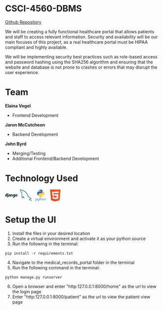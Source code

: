 # CSCI-4560-DBMS
[Github Repository](https://github.com/juztjohn/CSCI-4560-DBMS)

We will be creating a fully functional healthcare portal that allows patients and staff to access relevant information. Security and availability will be our main focuses of this project, as a real healthcare portal must be HIPAA compliant and highly available. 

We will be implementing security best practices such as role-based access and password hashing using the SHA256 algorithm and ensuring that the website and database is not prone to crashes or errors that may disrupt the user experience.
# Team
**Elaina Vogel** 
- Frontend Development

**Jaron McCutcheon**
- Backend Development

**John Byrd**
- Merging/Testing
- Additional Frontend/Backend Development
# Technology Used
<div>
  <img src="https://github.com/devicons/devicon/blob/master/icons/django/django-plain-wordmark.svg" title="Django" alt="Django" width="40" height="40"/>&nbsp;
  <img src="https://github.com/devicons/devicon/blob/master/icons/mysql/mysql-original.svg" title="MySQL" alt="MySQL" width="40" height="40"/>&nbsp;
  <img src="https://github.com/devicons/devicon/blob/master/icons/python/python-original-wordmark.svg" title="Python" alt="Python" width="40" height="40"/>&nbsp;
  <img src="https://github.com/devicons/devicon/blob/master/icons/html5/html5-original.svg" title="html" alt="C#" width="40" height="40"/>&nbsp;
</div>

# Setup the UI

1. Install the files in your desired location
2. Create a virtual environment and activate it as your python source
3. Run the following in the terminal:
```
pip install -r requirements.txt
```
4. Navigate to the medical_records_portal folder in the terminal
5. Run the following command in the terminal:
```
python manage.py runserver
```
6. Open a browser and enter "http:127.0.0.1:8000/home" as the url to view the login page
7. Enter "http:127.0.0.1:8000/patient" as the url to view the patient view page
